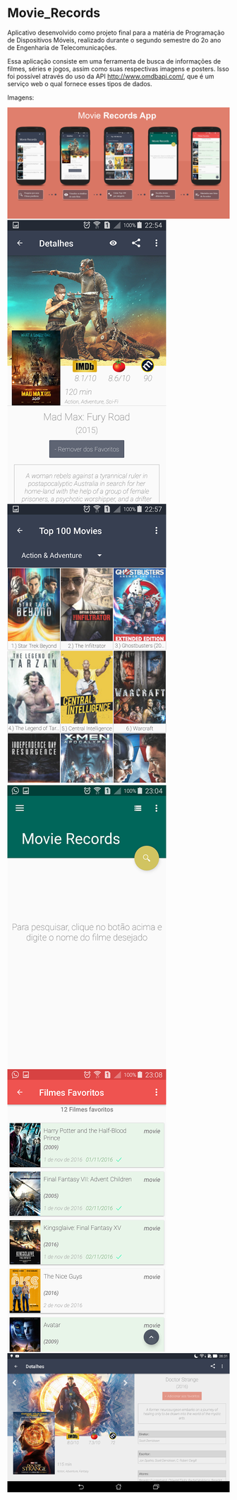 # Movie_Records

Aplicativo desenvolvido como projeto final para a matéria de Programação de Dispositivos Móveis, realizado durante o segundo semestre do 2o ano de Engenharia de Telecomunicações.

Essa aplicação consiste em uma ferramenta de busca de informações de filmes, séries e jogos, assim como suas respectivas imagens e posters. Isso foi possível através do uso da API http://www.omdbapi.com/, que é um serviço web o qual fornece esses tipos de dados.

Imagens:


![Poster](https://github.com/hdalmora/Movie_Records/blob/master/imagens/Poster_v4.png)
![Movie Records](https://github.com/hdalmora/Movie_Records/blob/master/imagens/screen2.png)
![Movie Records](https://github.com/hdalmora/Movie_Records/blob/master/imagens/screen3.png)
![Movie Records](https://github.com/hdalmora/Movie_Records/blob/master/imagens/screen4.png)
![Movie Records](https://github.com/hdalmora/Movie_Records/blob/master/imagens/screen5.png)
![Movie Records](https://github.com/hdalmora/Movie_Records/blob/master/imagens/screen6.png)
